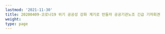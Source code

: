 ```yaml
---
lastmod: '2021-11-30'
title: 20200409-코로나19 위기 공공성 강화 계기로 만들자 공공기관노조 긴급 기자회견
weight: 
type: page
---
```

